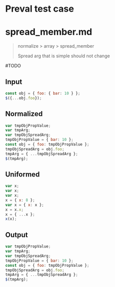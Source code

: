 # Preval test case

# spread_member.md

> normalize > array > spread_member
>
> Spread arg that is simple should not change

#TODO

## Input

`````js filename=intro
const obj = { foo: { bar: 10 } };
$({...obj.foo});
`````

## Normalized

`````js filename=intro
var tmpObjPropValue;
var tmpArg;
var tmpObjSpreadArg;
tmpObjPropValue = { bar: 10 };
const obj = { foo: tmpObjPropValue };
tmpObjSpreadArg = obj.foo;
tmpArg = { ...tmpObjSpreadArg };
$(tmpArg);
`````

## Uniformed

`````js filename=intro
var x;
var x;
var x;
x = { x: 8 };
var x = { x: x };
x = x.x;
x = { ...x };
x(x);
`````

## Output

`````js filename=intro
var tmpObjPropValue;
var tmpArg;
var tmpObjSpreadArg;
tmpObjPropValue = { bar: 10 };
const obj = { foo: tmpObjPropValue };
tmpObjSpreadArg = obj.foo;
tmpArg = { ...tmpObjSpreadArg };
$(tmpArg);
`````
